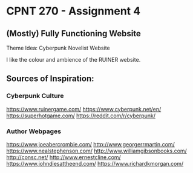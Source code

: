 # CPNT 270 - Assignment 4 

## (Mostly) Fully Functioning Website

Theme Idea: Cyberpunk Novelist Website 

I like the colour and ambience of the RUINER website. 


## Sources of Inspiration: 

### Cyberpunk Culture 

https://www.ruinergame.com/
https://www.cyberpunk.net/en/
https://superhotgame.com/ 
https://reddit.com/r/cyberpunk/ 

### Author Webpages

https://www.joeabercrombie.com/
http://www.georgerrmartin.com/
https://www.nealstephenson.com/
http://www.williamgibsonbooks.com/
http://consc.net/
http://www.ernestcline.com/
https://www.johndiesattheend.com/
https://www.richardkmorgan.com/